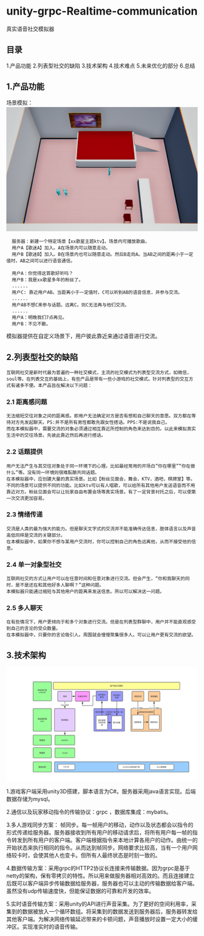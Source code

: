 # unity-grpc-Realtime-communication
真实语音社交模拟器

## 目录
  1.产品功能
  2.列表型社交的缺陷
  3.技术架构
  4.技术难点
  5.未来优化的部分
  6.总结
## 1.产品功能
  场景模拟：
      ![index](https://github.com/klmzfyf/unity-grpc-Realtime-communication/blob/master/picture/communication.PNG)
  
      服务器：新建一个特定场景【xx歌星主题ktv】。场景内可播放歌曲。
      用户A【歌迷A】加入。A在场景内可以随意走动。
      用户B【歌迷B】加入。B在场景内也可以随意走动。然后B走向A。当AB之间的距离小于一定值时，AB之间可以进行语音通信。
      
      用户A：你觉得这首歌好听吗？
      用户B：我是xx歌星多年的粉丝了。
      ......
      用户C: 靠近用户AB。当距离小于一定值时，C可以听到AB的语音信息，并参与交流。
      ......
      用户AB不想C来参与话题。远离C。则C无法再与他们交流。
      ......
      用户A：明晚我们7点再见。
      用户B：不见不散。

  模拟器提供在自定义场景下，用户彼此靠近来通过语音进行交流。
  
  
## 2.列表型社交的缺陷
    互联网社交是新时代最为普遍的一种社交模式，主流的社交模式为列表型交流方式，如微信，soul等。在列表交互的基础上，有些产品是带有一些小游戏的社交模式。针对列表型的交互方式有诸多不便。本产品旨在解决以下问题：
### 2.1 距离感问题
    无法缩短交往对象之间的距离感。即用户无法确定对方是否有想和自己聊天的意愿。双方都在等待对方先发起聊天。PS:并不是所有男性都敢先跟女性搭话。PPS:不是说我自己。
    而在本模拟器中，需要交流的对象必须通过相互靠近所控制的角色来达到目的。以此来模拟真实生活中的交往场景。先彼此靠近然后再进行搭话。
### 2.2 话题提供
    用户无法产生与其交往对象处于同一环境下的心理。比如最经常用的开场白“你在哪里”“你在做什么”等。没有同一环境则很难酝酿共同话题。
    在本模拟器中，应创建大量的真实场景。比如【粉丝见面会，舞会，KTV，酒吧，棋牌室】等。不同的场景可以提供不同的功能。比如ktv可以有人唱歌，可以给所有其他用户发送语音而不用靠近对方。粉丝见面会可以让玩家自由布置会场等真实场景。有了一定背景衬托之后，可以使第一次交流更加容易。
### 2.3 情绪传递
    交流是人类的最为强大的能力。但是聊天文字式的交流并不能准确传达信息，肢体语言以及声音高低同样是交流的关键部分。
    在本模拟器中，如果你不想与某用户交流时，你可以控制自己的角色远离他，从而不接受他的信息。
### 2.4 单一对象型社交
    互联网社交的方式让用户可以在任意时间和任意对象进行交流。但会产生，“你和我聊天的同时，是不是还在和其他好多人聊啊？”这种问题。
    本模拟器只能通过缩短与其他用户的距离来发送信息。所以可以解决这一问题。
### 2.5 多人聊天
    在有些情况下，用户更倾向于和多个对象进行交流。但是在列表型群聊中，用户并不能直观感受到自己的言论的受众数量。
    在本模拟器中，只要你的言论吸引人。周围就会慢慢聚集很多人。可以让用户更有交流的欲望。

## 3.技术架构
![index](https://github.com/klmzfyf/unity-grpc-Realtime-communication/blob/master/picture/%E7%B3%BB%E7%BB%9F%E6%9E%B6%E6%9E%84%E5%9B%BE.png)





1.游戏客户端采用unity3D搭建，脚本语言为C#。服务器采用java语言实现。后端数据存储为mysql。

2.通信以及玩家移动指令的传输协议：grpc ，数据库集成：mybatis。

3.多人游戏同步方案： 帧同步。每一帧用户的移动，动作以及状态都会以指令的形式传递给服务器。服务器接收到所有用户的移动请求后，将所有用户每一帧的指令转发到所有用户的客户端。客户端根据指令来本地计算各用户的动作。由统一的开始状态来执行相同的指令。从而达到帧同步。网络要求比较高，当有一个用户网络较卡时，会使其他人也变卡。但所有人最终状态是时刻一致的。

4.数据传输方案：采用grpc的HTTP2协议长连接来传输数据。因为grpc是基于netty的架构，保有零拷贝的特性。所以用来做服务器相对高效的。而且连接建立后既可以客户端异步传输数据给服务器，服务器也可以主动的传输数据给客户端。虽然没有udp传输速度快，但能保证数据的可靠和开发的效率。

5.实时语音传输方案：采用unity的API进行声音采集。为了更好的空间利用率，采集到的数据被放入一个循环数组。将采集到的数据发送到服务器后，服务器转发给其他客户端。为解决网络传输延迟带来的卡顿问题，声音播放时设置一定大小的缓冲区。实现准实时的语音传输。

 




